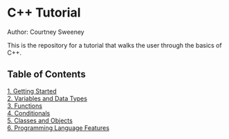 # C++ Tutorial 

Author: Courtney Sweeney

This is the repository for a tutorial that walks the user through the basics of C++. 

## Table of Contents
[1. Getting Started](GettingStarted/GettingStarted.md)   
[2. Variables and Data Types](Variables/Variables.md)   
[3. Functions](Functions/Functions.md)   
[4. Conditionals](Conditionals/Conditionals.md)   
[5. Classes and Objects](ClassesAndObjects/ClassesAndObjects.md)   
[6. Programming Language Features](ProgrammingLanguageFeatures/C++Features.md)

